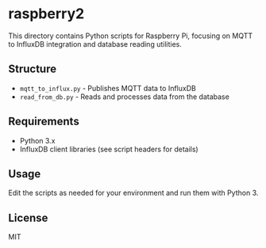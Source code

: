 # raspberry2

This directory contains Python scripts for Raspberry Pi, focusing on MQTT to InfluxDB integration and database reading utilities.

## Structure
- `mqtt_to_influx.py` - Publishes MQTT data to InfluxDB
- `read_from_db.py` - Reads and processes data from the database

## Requirements
- Python 3.x
- InfluxDB client libraries (see script headers for details)

## Usage
Edit the scripts as needed for your environment and run them with Python 3.

## License
MIT
